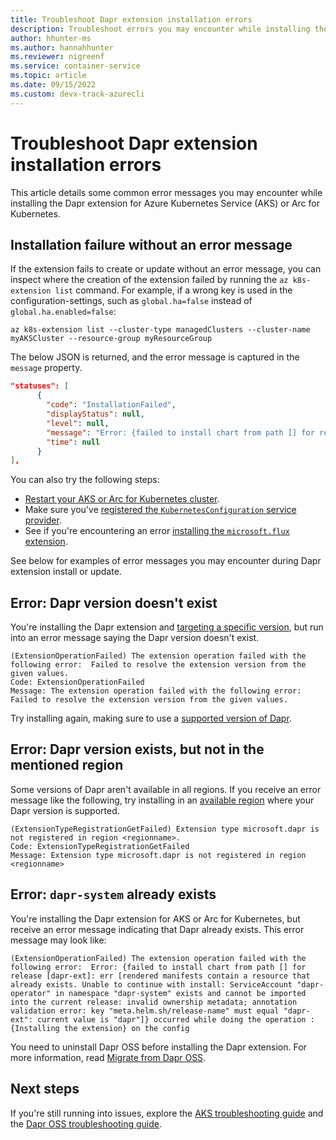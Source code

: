 ```yaml
---
title: Troubleshoot Dapr extension installation errors 
description: Troubleshoot errors you may encounter while installing the Dapr extension for AKS or Arc for Kubernetes
author: hhunter-ms
ms.author: hannahhunter
ms.reviewer: nigreenf
ms.service: container-service
ms.topic: article
ms.date: 09/15/2022
ms.custom: devx-track-azurecli
---
```


# Troubleshoot Dapr extension installation errors

This article details some common error messages you may encounter while installing the Dapr extension for Azure Kubernetes Service (AKS) or Arc for Kubernetes.

## Installation failure without an error message

If the extension fails to create or update without an error message, you can inspect where the creation of the extension failed by running the `az k8s-extension list` command. For example, if a wrong key is used in the configuration-settings, such as `global.ha=false` instead of `global.ha.enabled=false`: 

```azure-cli-interactive
az k8s-extension list --cluster-type managedClusters --cluster-name myAKSCluster --resource-group myResourceGroup
```

The below JSON is returned, and the error message is captured in the `message` property.

```json
"statuses": [
      {
        "code": "InstallationFailed",
        "displayStatus": null,
        "level": null,
        "message": "Error: {failed to install chart from path [] for release [dapr-1]: err [template: dapr/charts/dapr_sidecar_injector/templates/dapr_sidecar_injector_poddisruptionbudget.yaml:1:17: executing \"dapr/charts/dapr_sidecar_injector/templates/dapr_sidecar_injector_poddisruptionbudget.yaml\" at <.Values.global.ha.enabled>: can't evaluate field enabled in type interface {}]} occurred while doing the operation : {Installing the extension} on the config",
        "time": null
      }
],
```

You can also try the following steps:

- [Restart your AKS or Arc for Kubernetes cluster](./start-stop-cluster.md).
- Make sure you've [registered the `KubernetesConfiguration` service provider](./dapr.md#register-the-kubernetesconfiguration-service-provider).
- See if you're encountering an error [installing the `microsoft.flux` extension](../azure-arc/kubernetes/troubleshooting.md#flux-v2---error-installing-the-microsoftflux-extension).

See below for examples of error messages you may encounter during Dapr extension install or update.

## Error: Dapr version doesn't exist

You're installing the Dapr extension and [targeting a specific version](./dapr.md#targeting-a-specific-dapr-version), but run into an error message saying the Dapr version doesn't exist. 

```
(ExtensionOperationFailed) The extension operation failed with the following error:  Failed to resolve the extension version from the given values.
Code: ExtensionOperationFailed
Message: The extension operation failed with the following error:  Failed to resolve the extension version from the given values.
```


Try installing again, making sure to use a [supported version of Dapr](./dapr.md#dapr-versions). 

## Error: Dapr version exists, but not in the mentioned region

Some versions of Dapr aren't available in all regions. If you receive an error message like the following, try installing in an [available region](./dapr.md#cloudsregions) where your Dapr version is supported.

```
(ExtensionTypeRegistrationGetFailed) Extension type microsoft.dapr is not registered in region <regionname>.
Code: ExtensionTypeRegistrationGetFailed
Message: Extension type microsoft.dapr is not registered in region <regionname>
```

## Error: `dapr-system` already exists

You're installing the Dapr extension for AKS or Arc for Kubernetes, but receive an error message indicating that Dapr already exists. This error message may look like:

```
(ExtensionOperationFailed) The extension operation failed with the following error:  Error: {failed to install chart from path [] for release [dapr-ext]: err [rendered manifests contain a resource that already exists. Unable to continue with install: ServiceAccount "dapr-operator" in namespace "dapr-system" exists and cannot be imported into the current release: invalid ownership metadata; annotation validation error: key "meta.helm.sh/release-name" must equal "dapr-ext": current value is "dapr"]} occurred while doing the operation : {Installing the extension} on the config
```

You need to uninstall Dapr OSS before installing the Dapr extension. For more information, read [Migrate from Dapr OSS](./dapr-migration.md).

## Next steps

If you're still running into issues, explore the [AKS troubleshooting guide](./troubleshooting.md) and the [Dapr OSS troubleshooting guide](https://docs.dapr.io/operations/troubleshooting/common_issues/).